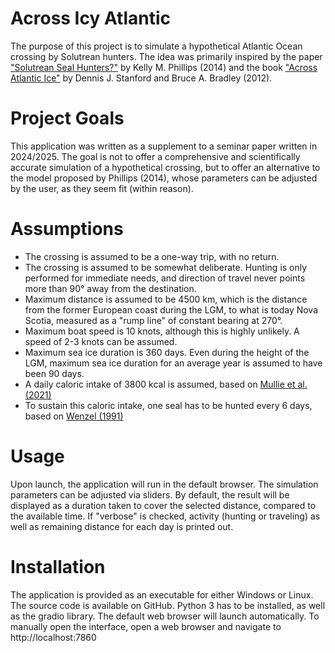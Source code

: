 # Across Icy Atlantic

The purpose of this project is to simulate a hypothetical Atlantic Ocean crossing by Solutrean hunters. The idea was primarily inspired by the paper ["Solutrean Seal Hunters?"](https://www.journals.uchicago.edu/doi/abs/10.3998/jar.0521004.0070.404) by Kelly M. Phillips (2014) and the book ["Across Atlantic Ice"](https://www.ucpress.edu/books/across-atlantic-ice/paper) by Dennis J. Stanford and Bruce A. Bradley (2012). 

# Project Goals

This application was written as a supplement to a seminar paper written in 2024/2025. The goal is not to offer a comprehensive and scientifically accurate simulation of a hypothetical crossing, but to offer an alternative to the model proposed by Phillips (2014), whose parameters can be adjusted by the user, as they seem fit (within reason). 

# Assumptions

- The crossing is assumed to be a one-way trip, with no return.
- The crossing is assumed to be somewhat deliberate. Hunting is only performed for immediate needs, and direction of travel never points more than 90° away from the destination.
- Maximum distance is assumed to be 4500 km, which is the distance from the former European coast during the LGM, to what is today Nova Scotia, measured as a "rump line" of constant bearing at 270°.
- Maximum boat speed is 10 knots, although this is highly unlikely. A speed of 2-3 knots can be assumed. 
- Maximum sea ice duration is 360 days. Even during the height of the LGM, maximum sea ice duration for an average year is assumed to have been 90 days.
- A daily caloric intake of 3800 kcal is assumed, based on [Mullie et al. (2021)](https://www.tandfonline.com/doi/full/10.1080/22423982.2021.1932184)
- To sustain this caloric intake, one seal has to be hunted every 6 days, based on [Wenzel (1991)](https://www.degruyter.com/document/doi/10.3138/9781442670877/html)

# Usage

Upon launch, the application will run in the default browser. The simulation parameters can be adjusted via sliders. By default, the result will be displayed as a duration taken to cover the selected distance, compared to the available time. If "verbose" is checked, activity (hunting or traveling) as well as remaining distance for each day is printed out. 

# Installation

The application is provided as an executable for either Windows or Linux. The source code is available on GitHub. Python 3 has to be installed, as well as the gradio library. 
The default web browser will launch automatically. To manually open the interface, open a web browser and navigate to http://localhost:7860
